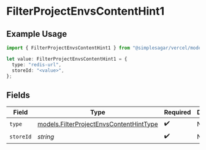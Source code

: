 # FilterProjectEnvsContentHint1

## Example Usage

```typescript
import { FilterProjectEnvsContentHint1 } from "@simplesagar/vercel/models/filterprojectenvsop.js";

let value: FilterProjectEnvsContentHint1 = {
  type: "redis-url",
  storeId: "<value>",
};
```

## Fields

| Field                                                                                    | Type                                                                                     | Required                                                                                 | Description                                                                              |
| ---------------------------------------------------------------------------------------- | ---------------------------------------------------------------------------------------- | ---------------------------------------------------------------------------------------- | ---------------------------------------------------------------------------------------- |
| `type`                                                                                   | [models.FilterProjectEnvsContentHintType](../models/filterprojectenvscontenthinttype.md) | :heavy_check_mark:                                                                       | N/A                                                                                      |
| `storeId`                                                                                | *string*                                                                                 | :heavy_check_mark:                                                                       | N/A                                                                                      |